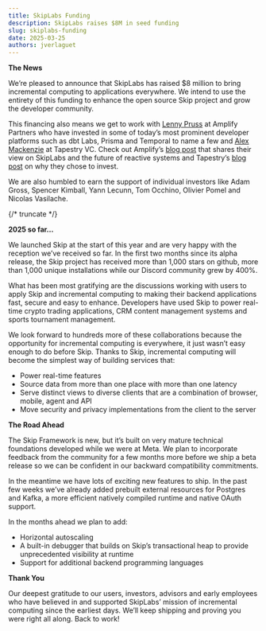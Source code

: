 ```yaml
---
title: SkipLabs Funding
description: SkipLabs raises $8M in seed funding
slug: skiplabs-funding
date: 2025-03-25
authors: jverlaguet
---
```


**The News**

We’re pleased to announce that SkipLabs has raised $8 million to bring incremental computing to applications everywhere.  We intend to use the entirety of this funding to enhance the open source Skip project and grow the developer community.

This financing also means we get to work with [Lenny Pruss](https://www.linkedin.com/in/lennypruss/) at Amplify Partners who have invested in some of today’s most prominent developer platforms such as dbt Labs, Prisma and Temporal to name a few and [Alex Mackenzie](https://www.linkedin.com/in/alex-mackenzie-6aa80ab4/) at Tapestry VC.  Check out Amplify’s [blog post](https://www.amplifypartners.com/blog-posts/how-skiplabs-is-building-react-for-the-backend) that shares their view on SkipLabs and the future of reactive systems and Tapestry’s [blog post](https://www.tapestry.vc/perspectives/skiplabs-streaming-without-the-streams) on why they chose to invest.

We are also humbled to earn the support of individual investors like Adam Gross, Spencer Kimball, Yann Lecunn, Tom Occhino, Olivier Pomel and Nicolas Vasilache.

{/* truncate */}

**2025 so far…**

We launched Skip at the start of this year and are very happy with the reception we’ve received so far.  In the first two months since its alpha release, the Skip project has received more than 1,000 stars on github, more than 1,000 unique installations while our Discord community grew by 400%.

What has been most gratifying are the discussions working with users to apply Skip and incremental computing to making their backend applications fast, secure and easy to enhance.  Developers have used Skip to power real-time crypto trading applications, CRM content management systems and sports tournament management.

We look forward to hundreds more of these collaborations because the opportunity for incremental computing is everywhere, it just wasn’t easy enough to do before Skip.  Thanks to Skip, incremental computing will become the simplest way of building services that:

- Power real-time features
- Source data from more than one place with more than one latency
- Serve distinct views to diverse clients that are a combination of browser, mobile, agent and API
- Move security and privacy implementations from the client to the server

**The Road Ahead**

The Skip Framework is new, but it’s built on very mature technical foundations developed while we were at Meta.  We plan to incorporate feedback from the community for a few months more before we ship a beta release so we can be confident in our backward compatibility commitments.

In the meantime we have lots of exciting new features to ship.  In the past few weeks we’ve already added prebuilt external resources for Postgres and Kafka, a more efficient natively compiled runtime and native OAuth support.

In the months ahead we plan to add:

- Horizontal autoscaling
- A built-in debugger that builds on Skip’s transactional heap to provide unprecedented visibility at runtime
- Support for additional backend programming languages


**Thank You**

Our deepest gratitude to our users, investors, advisors and early employees who have believed in and supported SkipLabs’ mission of incremental computing since the earliest days.  We’ll keep shipping and proving you were right all along.  Back to work!
